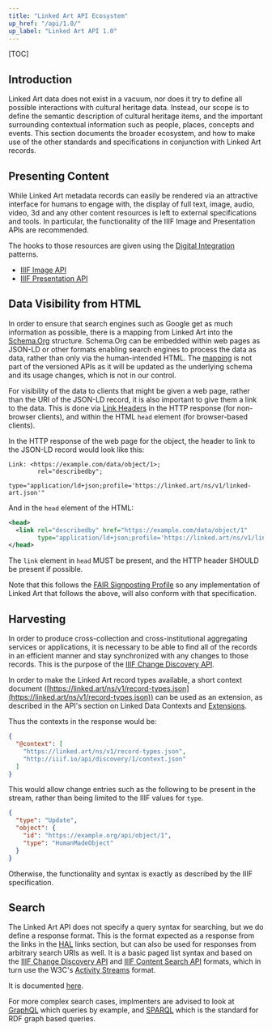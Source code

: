 ```yaml
---
title: "Linked Art API Ecosystem"
up_href: "/api/1.0/"
up_label: "Linked Art API 1.0"
---
```


[TOC]

## Introduction

Linked Art data does not exist in a vacuum, nor does it try to define all possible interactions with cultural heritage data. Instead, our scope is to define the semantic description of cultural heritage items, and the important surrounding contextual information such as people, places, concepts and events. This section documents the broader ecosystem, and how to make use of the other standards and specifications in conjunction with Linked Art records.


## Presenting Content

While Linked Art metadata records can easily be rendered via an attractive interface for humans to engage with, the display of full text, image, audio, video, 3d and any other content resources is left to external specifications and tools. In particular, the functionality of the IIIF Image and Presentation APIs are recommended.

The hooks to those resources are given using the [Digital Integration](/model/digital) patterns.

* [IIIF Image API](https://iiif.io/api/image/)
* [IIIF Presentation API](https://iiif.io/api/presentation/)


## Data Visibility from HTML

In order to ensure that search engines such as Google get as much information as possible, there is a mapping from Linked Art into the [Schema.Org](https://schema.org/) structure. Schema.Org can be embedded within web pages as JSON-LD or other formats enabling search engines to process the data as data, rather than only via the human-intended HTML. The [mapping](/cookbook/mappings/schema/) is not part of the versioned APIs as it will be updated as the underlying schema and its usage changes, which is not in our control.

For visibility of the data to clients that might be given a web page, rather than the URI of the JSON-LD record, it is also important to give them a link to the data. This is done via [Link Headers](https://www.rfc-editor.org/rfc/rfc8288.html) in the HTTP response (for non-browser clients), and within the HTML `head` element (for browser-based clients).

In the HTTP response of the web page for the object, the header to link to the JSON-LD record would look like this:

```
Link: <https://example.com/data/object/1>;
        rel="describedby";
        type="application/ld+json;profile='https://linked.art/ns/v1/linked-art.json'"
```

And in the `head` element of the HTML:

```XML
<head>
  <link rel="describedby" href="https://example.com/data/object/1" 
        type="application/ld+json;profile='https://linked.art/ns/v1/linked-art.json'"/>
</head>
```

The `link` element in `head` MUST be present, and the HTTP header SHOULD be present if possible.

Note that this follows the [FAIR Signposting Profile](https://signposting.org/FAIR/) so any implementation of Linked Art that follows the above, will also conform with that specification.


## Harvesting

In order to produce cross-collection and cross-institutional aggregating services or applications, it is necessary to be able to find all of the records in an efficient manner and stay synchronized with any changes to those records.  This is the purpose of the [IIIF Change Discovery API](https://iiif.io/api/discovery/). 

In order to make the Linked Art record types available, a short context document ([https://linked.art/ns/v1/record-types.json](https://linked.art/ns/v1/record-types.json)) can be used as an extension, as described in the API's section on Linked Data Contexts and [Extensions](https://iiif.io/api/discovery/1.0/#342-extensions).

Thus the contexts in the response would be:

```json
{
  "@context": [
    "https://linked.art/ns/v1/record-types.json",
    "http://iiif.io/api/discovery/1/context.json"
  ]
}
```

This would allow change entries such as the following to be present in the stream, rather than being limited to the IIIF values for `type`.

```json
{
  "type": "Update",
  "object": {
    "id": "https://example.org/api/object/1",
    "type": "HumanMadeObject"
  }
}
```

Otherwise, the functionality and syntax is exactly as described by the IIIF specification.

## Search

The Linked Art API does not specify a query syntax for searching, but we do define a response format. This is the format expected as a response from the links in the [HAL](../hal/) links section, but can also be used for responses from arbitrary search URIs as well.  It is a basic paged list syntax and based on the [IIIF Change Discovery API](https://iiif.io/api/discovery/) and [IIIF Content Search API](https://iiif.io/api/search/) formats, which in turn use the W3C's [Activity Streams](https://www.w3.org/TR/activitystreams-core/) format.

It is documented [here](search.html).

For more complex search cases, implmenters are advised to look at [GraphQL](https://graphql.org/) which queries by example, and [SPARQL](https://www.w3.org/TR/sparql11-query/) which is the standard for RDF graph based queries.
